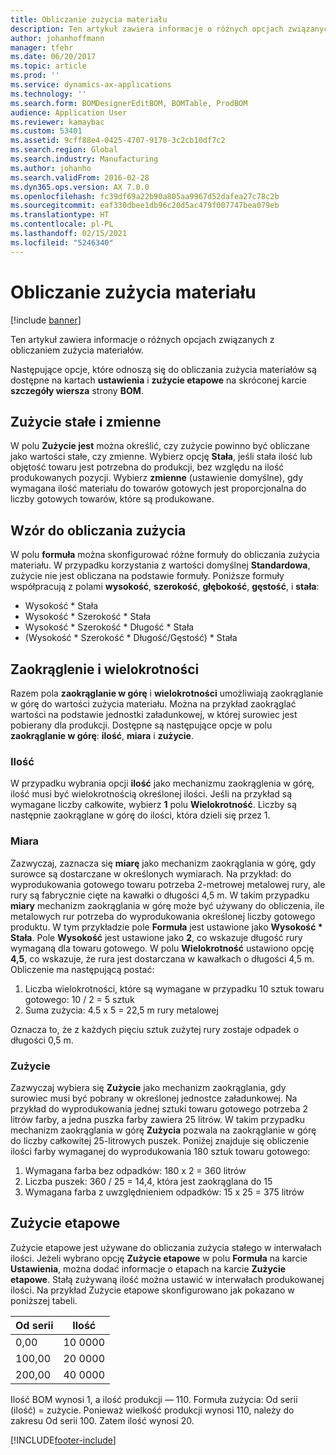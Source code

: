 ```yaml
---
title: Obliczanie zużycia materiału
description: Ten artykuł zawiera informacje o różnych opcjach związanych z obliczaniem zużycia materiałów.
author: johanhoffmann
manager: tfehr
ms.date: 06/20/2017
ms.topic: article
ms.prod: ''
ms.service: dynamics-ax-applications
ms.technology: ''
ms.search.form: BOMDesignerEditBOM, BOMTable, ProdBOM
audience: Application User
ms.reviewer: kamaybac
ms.custom: 53401
ms.assetid: 9cff88e4-0425-4707-9178-3c2cb10df7c2
ms.search.region: Global
ms.search.industry: Manufacturing
ms.author: johanho
ms.search.validFrom: 2016-02-28
ms.dyn365.ops.version: AX 7.0.0
ms.openlocfilehash: fc39df69a22b90a805aa9967d52dafea27c78c2b
ms.sourcegitcommit: eaf330dbee1db96c20d5ac479f007747bea079eb
ms.translationtype: HT
ms.contentlocale: pl-PL
ms.lasthandoff: 02/15/2021
ms.locfileid: "5246340"
---
```

# <a name="calculate-material-consumption"></a>Obliczanie zużycia materiału

[!include [banner](../includes/banner.md)]

Ten artykuł zawiera informacje o różnych opcjach związanych z obliczaniem zużycia materiałów. 

Następujące opcje, które odnoszą się do obliczania zużycia materiałów są dostępne na kartach **ustawienia** i **zużycie etapowe** na skróconej karcie **szczegóły wiersza** strony **BOM**.

## <a name="variable-and-constant-consumption"></a>Zużycie stałe i zmienne
W polu **Zużycie jest** można określić, czy zużycie powinno być obliczane jako wartości stałe, czy zmienne. Wybierz opcję **Stała**, jeśli stała ilość lub objętość towaru jest potrzebna do produkcji, bez względu na ilość produkowanych pozycji. Wybierz **zmienne** (ustawienie domyślne), gdy wymagana ilość materiału do towarów gotowych jest proporcjonalna do liczby gotowych towarów, które są produkowane.

## <a name="calculating-consumption-from-a-formula"></a>Wzór do obliczania zużycia
W polu **formuła** można skonfigurować różne formuły do obliczania zużycia materiału. W przypadku korzystania z wartości domyślnej **Standardowa**, zużycie nie jest obliczana na podstawie formuły. Poniższe formuły współpracują z polami **wysokość**, **szerokość**, **głębokość**, **gęstość**, i **stała**:

-   Wysokość \* Stała
-   Wysokość \* Szerokość \* Stała
-   Wysokość \* Szerokość \* Długość \* Stała
-   (Wysokość \* Szerokość \* Długość/Gęstość) \* Stała

## <a name="rounding-up-and-multiples"></a>Zaokrąglenie i wielokrotności
Razem pola **zaokrąglanie w górę** i **wielokrotności** umożliwiają zaokrąglanie w górę do wartości zużycia materiału. Można na przykład zaokrąglać wartości na podstawie jednostki załadunkowej, w której surowiec jest pobierany dla produkcji. Dostępne są następujące opcje w polu **zaokrąglanie w górę**: **ilość**, **miara** i **zużycie**.

### <a name="quantity"></a>Ilość

W przypadku wybrania opcji **ilość** jako mechanizmu zaokrąglenia w górę, ilość musi być wielokrotnością określonej ilości. Jeśli na przykład są wymagane liczby całkowite, wybierz **1** polu **Wielokrotność**. Liczby są następnie zaokrąglane w górę do ilości, która dzieli się przez 1.

### <a name="measurement"></a>Miara

Zazwyczaj, zaznacza się **miarę** jako mechanizm zaokrąglania w górę, gdy surowce są dostarczane w określonych wymiarach. Na przykład: do wyprodukowania gotowego towaru potrzeba 2-metrowej metalowej rury, ale rury są fabrycznie cięte na kawałki o długości 4,5 m. W takim przypadku **miary** mechanizm zaokrąglania w górę może być używany do obliczenia, ile metalowych rur potrzeba do wyprodukowania określonej liczby gotowego produktu. W tym przykładzie pole **Formuła** jest ustawione jako **Wysokość \* Stała**. Pole **Wysokość** jest ustawione jako **2**, co wskazuje długość rury wymaganą dla towaru gotowego. W polu **Wielokrotność** ustawiono opcję **4,5**, co wskazuje, że rura jest dostarczana w kawałkach o długości 4,5 m. Obliczenie ma następującą postać:

1.  Liczba wielokrotności, które są wymagane w przypadku 10 sztuk towaru gotowego: 10 / 2 = 5 sztuk
2.  Suma zużycia: 4.5 x 5 = 22,5 m rury metalowej

Oznacza to, że z każdych pięciu sztuk zużytej rury zostaje odpadek o długości 0,5 m.

### <a name="consumption"></a>Zużycie

Zazwyczaj wybiera się **Zużycie** jako mechanizm zaokrąglania, gdy surowiec musi być pobrany w określonej jednostce załadunkowej. Na przykład do wyprodukowania jednej sztuki towaru gotowego potrzeba 2 litrów farby, a jedna puszka farby zawiera 25 litrów. W takim przypadku mechanizm zaokrąglania w górę **Zużycia** pozwala na zaokrąglanie w górę do liczby całkowitej 25-litrowych puszek. Poniżej znajduje się obliczenie ilości farby wymaganej do wyprodukowania 180 sztuk towaru gotowego:

1.  Wymagana farba bez odpadków: 180 x 2 = 360 litrów
2.  Liczba puszek: 360 / 25 = 14,4, która jest zaokrąglana do 15
3.  Wymagana farba z uwzględnieniem odpadków: 15 x 25 = 375 litrów

## <a name="step-consumption"></a>Zużycie etapowe
Zużycie etapowe jest używane do obliczania zużycia stałego w interwałach ilości. Jeżeli wybrano opcję **Zużycie etapowe** w polu **Formuła** na karcie **Ustawienia**, można dodać informacje o etapach na karcie **Zużycie etapowe**. Stałą zużywaną ilość można ustawić w interwałach produkowanej ilości. Na przykład Zużycie etapowe skonfigurowano jak pokazano w poniższej tabeli.

| Od serii | Ilość |
|-------------|----------|
| 0,00        | 10 0000  |
| 100,00      | 20 0000  |
| 200,00      | 40 0000  |

Ilość BOM wynosi 1, a ilość produkcji — 110. Formuła zużycia: Od serii (ilość) = zużycie. Ponieważ wielkość produkcji wynosi 110, należy do zakresu Od serii 100. Zatem ilość wynosi 20.





[!INCLUDE[footer-include](../../includes/footer-banner.md)]